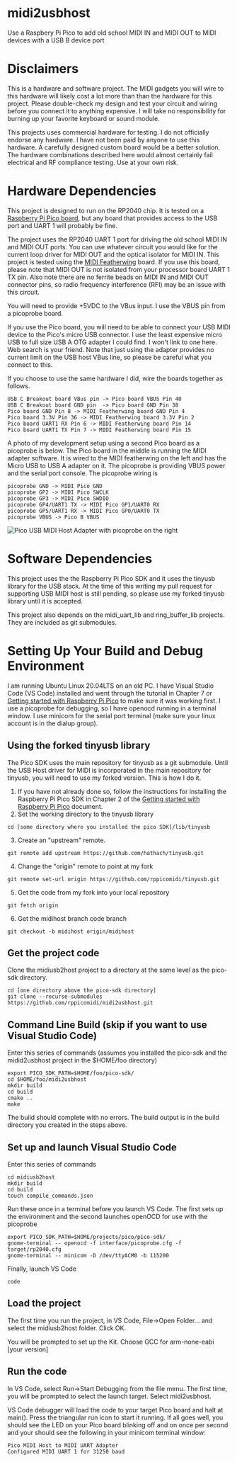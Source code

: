 # midi2usbhost
Use a Raspbery Pi Pico to add old school MIDI IN and MIDI OUT to MIDI devices with a USB B device port
# Disclaimers
This is a hardware and software project. The MIDI gadgets you will wire to this hardware will likely
cost a lot more than than the hardware for this project. Please double-check my design and test
your circuit and wiring before you connect it to anything expensive. I will take no responsibility
for burning up your favorite keyboard or sound module.

This projects uses commercial hardware for testing. I do not officially endorse any hardware. I have
not been paid by anyone to use this hardware. A carefully designed custom board would be a better
solution. The hardware combinations described here would almost certainly fail electrical and RF 
compliance testing. Use at your own risk.
# Hardware Dependencies
This project is designed to run on the RP2040 chip. It is tested on a 
[Raspberry Pi Pico board](https://www.raspberrypi.com/documentation/microcontrollers/raspberry-pi-pico.html),
but any board that provides access to the USB port and UART 1 will probably be fine.

The project uses the RP2040 UART 1 port for driving the old school MIDI IN and MIDI OUT ports. You can use whatever circuit
you would like for the current loop driver for MIDI OUT
and the optical isolator for MIDI IN. This project is tested using the
[MIDI Featherwing](https://learn.adafruit.com/adafruit-midi-featherwing) board. If you use this board, please
note that MIDI OUT is not isolated from your processor board UART 1 TX pin. Also note there are no
ferrite beads on MIDI IN and MIDI OUT connector pins, so radio frequency interference (RFI) may be
an issue with this circuit.

You will need to provide +5VDC to the VBus input. I use the VBUS pin from a picoprobe board.

If you use the Pico board, you will need to be able to connect your USB MIDI device to the Pico's micro USB connector.
I use the least expensive micro USB to full size USB A OTG adapter I could find. I won't link to one here. Web search
is your friend. Note that just using the adapter provides no current limit on the USB host VBus line, so please be
careful what you connect to this.

If you choose to use the same hardware I did, wire the boards together as follows.

```
USB C Breakout board VBus pin -> Pico board VBUS Pin 40
USB C Breakout board GND pin  -> Pico board GND Pin 38
Pico board GND Pin 8 -> MIDI Featherwing board GND Pin 4
Pico board 3.3V Pin 36 -> MIDI Featherwing board 3.3V Pin 2
Pico board UART1 RX Pin 6 -> MIDI Featherwing board Pin 14
Pico board UART1 TX Pin 7 -> MIDI Featherwing board Pin 15
```

A photo of my development setup using a second Pico board as a picoprobe is below. The Pico board
in the middle is running the MIDI adapter software. It is wired to the MIDI featherwing on
the left and has the Micro USB to USB A adapter on it. The picoprobe is providing VBUS power
and the serial port console. The picoprobe wiring is

```
picoprobe GND -> MIDI Pico GND
picoprobe GP2 -> MIDI Pico SWCLK
picoprobe GP3 -> MIDI Pico SWDIO
picoprobe GP4/UART1 TX -> MIDI Pico GP1/UART0 RX
picoprobe GP5/UART1 RX -> MIDI Pico GP0/UART0 TX
picoprobe VBUS -> Pico B VBUS
```
![*Pico USB MIDI Host Adapter with picoprobe on the right*](./docs/midiusb2host_dev.jpg)

# Software Dependencies
This project uses the the Raspberry Pi Pico SDK and it uses the tinyusb library for the USB stack. At the time
of this writing my pull request for supporting USB MIDI host is still pending, so please use my forked tinyusb
library until it is accepted.

This project also depends on the midi\_uart\_lib and ring\_buffer\_lib projects. They are included as git
submodules.
# Setting Up Your Build and Debug Environment
I am running Ubuntu Linux 20.04LTS on an old PC. I have Visual Studio Code (VS Code)
installed and went
through the tutorial in Chapter 7 or [Getting started with Raspberry Pi Pico](https://datasheets.raspberrypi.com/pico/getting-started-with-pico.pdf) to make sure it was working
first. I use a picoprobe for debugging, so I have openocd running in a terminal window.
I use minicom for the serial port terminal (make sure your linux account is in the dialup
group).

## Using the forked tinyusb library
The Pico SDK uses the main repository for tinyusb as a git submodule. Until the USB Host driver for MIDI is
incorporated in the main repository for tinyusb, you will need to use my forked version. This is how I do it.

1. If you have not already done so, follow the instructions for installing the Raspberry Pi Pico SDK in Chapter 2 of the 
[Getting started with Raspberry Pi Pico](https://datasheets.raspberrypi.com/pico/getting-started-with-pico.pdf)
document.
2. Set the working directory to the tinyusb library
```
cd [some directory where you installed the pico SDK]/lib/tinyusb
```
3. Create an "upstream" remote.
```
git remote add upstream https://github.com/hathach/tinyusb.git
```
4. Change the "origin" remote to point at my fork
```
git remote set-url origin https://github.com/rppicomidi/tinyusb.git
```
5. Get the code from my fork into your local repository
```
git fetch origin
```
6. Get the midihost branch code branch
```
git checkout -b midihost origin/midihost
```

## Get the project code
Clone the midiusb2host project to a directory at the same level as the pico-sdk directory.

```
cd [one directory above the pico-sdk directory]
git clone --recurse-submodules https://github.com/rppicomidi/midi2usbhost.git
```
## Command Line Build (skip if you want to use Visual Studio Code)

Enter this series of commands (assumes you installed the pico-sdk
and the midid2usbhost project in the $HOME/foo directory)

```
export PICO_SDK_PATH=$HOME/foo/pico-sdk/
cd $HOME/foo/midi2usbhost
mkdir build
cd build
cmake ..
make
```
The build should complete with no errors. The build output is in the build directory you created in the steps above.

## Set up and launch Visual Studio Code

Enter this series of commands 

```
cd midiusb2host
mkdir build
cd build
touch compile_commands.json
```

Run these once in a terminal before you launch VS Code. The first sets up the environment
and the second launches openOCD for use with the picoprobe

```
export PICO_SDK_PATH=$HOME/projects/pico/pico-sdk/
gnome-terminal -- openocd -f interface/picoprobe.cfg -f target/rp2040.cfg
gnome-terminal -- minicom -D /dev/ttyACM0 -b 115200
```

Finally, launch VS Code

```
code
```

## Load the project
The first time you run the project, in VS Code, File->Open Folder... and select the midiusb2host folder. Click OK.

You will be prompted to set up the Kit. Choose GCC for arm-none-eabi [your version]

## Run the code
In VS Code, select Run->Start Debugging from the file menu. The first time, you will be
prompted to select the launch target. Select midi2usbhost.

VS Code debugger will load the code to your target Pico board and halt at main(). Press
the triangular run icon to start it running. If all goes well, you should see the LED
on your Pico board blinking off and on once per second and your should see the following
in your minicom terminal window:

```
Pico MIDI Host to MIDI UART Adapter
Configured MIDI UART 1 for 31250 baud
```

